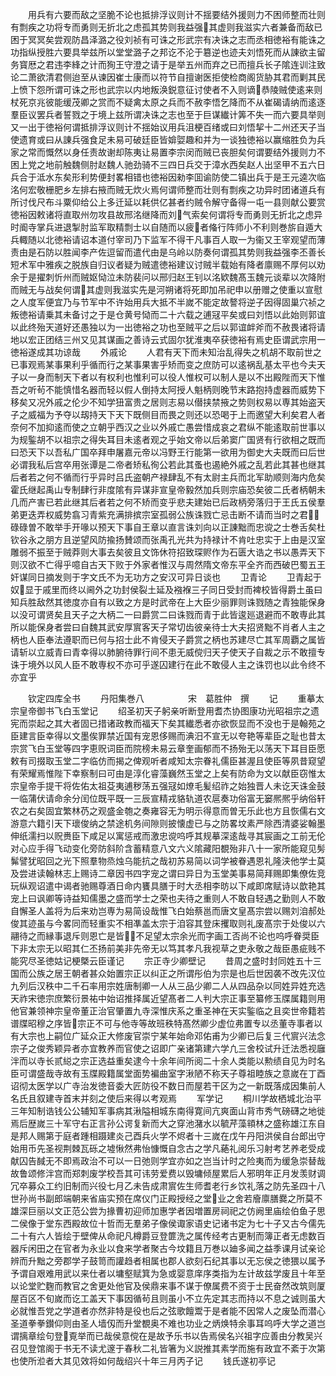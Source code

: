 <!-- { "loadSidebar": true } -->
　　用兵有六要而敌之坚脆不论也抵排浮议则计不揺要结外援则力不困师整而壮则有剽疾之功将专而勇则无折北之虑孤其势则我益强其虚则我滋实六者兼备而敌已困于冥冥矣尝观防昌泽潞之役刘祯有可诛之形武宗有决诛之志而丞相徳裕有能诛之功指纵授胜六要具举兹所以堂堂潞子之邦讫不沦于簒逆也迹夫刘悟死而从諌欲主留务寳厯之君违李綘之计而狥王守澄之请于是举五州而弃之已而擅兵长子隂连训注致论二萧欲清君侧迨至从谏因崔士康而以符节自擅谢医拒使检商阁货胁其君而剿其民上愤下怨所谓可诛之形也武宗以内地叛涣鋭意征讨使者不入则谪恭陵贼使逺来则杖死京兆彼能缓茂卿之赏而不疑禽太原之兵而不赦李悟乞降而不从崔碣请纳而逺逐羣臣议罢兵者誓戮之于境上兹所谓决诛之志也至于巨谋纎计筭不失一而六要具举则又一出于徳裕何谓抵排浮议则计不揺始议用兵沮梗百绪或曰刘悟挈十二州还天子当使遗育或曰从諌兵强食足未易可破廷臣皆媕娿趣和并为一谈独徳裕以赢缩胜负为兵家之常而慨然以身任责故谢却陈夷让易置李宗闵而贼已丧胆矣何谓要结外援则力不困上党之地前触魏侧肘赵魏人驰劲骑不三四日兵交于漳水西矣赵人出坚甲不五六日兵合于泜水东矣形利势便封畧相错也徳裕因勑李囬谕防使二镇出兵于是王元逵次临洺何宏敬栅肥乡左排右掖而贼无炊火焉何谓师整而壮则有剽疾之功异时团诸道兵有所讨伐尺布斗粟仰给公上多迁延以耗供亿甚者约贼令解守备得一屯一县则献公要赏徳裕因敕诸将直取州勿攻县故邢洺继降而刘气索矣何谓将专而勇则无折北之虑异时阍寺掌兵进退掣肘监军取精剽士以自随而以疲者偹行阵师小不利则巻旂自遁大兵輙随以北徳裕请诏本道付宰司乃下监军不得干凡事百人取一为衞又王宰观望而薄责由是石防以胜闻李产佐逗留而遣代由是乌岭以防奏何谓孤其势则我益强李丕善长短术军中雅疾之脱族自归议者疑为贼遣徳裕建议讨贼半载始有降者廪赐不厚何以劝余于是擢刺忻州而贼妪恸泣未防裴问以邢归赵王钊以洺欵魏髙玉魏元谈辈以次降附而贼无与战矣何谓其虚则我滋实先是河朔诸将死即加吊祀申以册赠之使重以宣慰之人度军便宜乃与节军中不许始用兵大抵不半嵗不能定故謷将逆子因得固巢穴祯之叛徳裕请乗其未备讨之于是仓黄号恸而二十六载之逋冦平矣或曰刘悟以此始则郭谊以此终殆天道好还愚独以为一出徳裕之功也至贼平之后以郭谊衅斧而不赦畏诸将请地以宏正团结三州又见其谋画之善诗云式固尔犹淮夷卒获徳裕有焉史臣谓武宗用一徳裕遂成其功谅哉
　　外戚论
　　人君有天下而未知治乱得失之机胡不取前世之已事观焉某事果利乎循而行之某事果害乎矫而变之庶防可以逺祸乱基太平也今夫天子以一身而制天下者以有权利也惟利可以役人惟权可以制人是以不出殿陛而天下惟吾之听茍不能慎惜名器而轻以假人倒持太阿授人魁柄则晚节末路抱持虚器而威势下移矣又况外戚之伦少不知学狃富贵之居则志易以僣挟禁掖之势则权易以専其始盗天子之威福为予夺以刼持天下天下既侧目而畏之则还以恐喝于上而邀望大利矣君人者奈何不加抑逺而使之立朝乎西汉之业以外戚亡愚尝惜成哀之君纵不能逺取前世事以为规鍳胡不以祖宗之得失耳目未逺者观之乎始文帝以后弟窦广国贤有行欲相之既而曰恐天下以吾私广国卒拜申屠嘉元帝以冯野王行能第一欲用为御史大夫既而曰后世必谓我私后宫卒用张谭是二帝者矫私徇公若此其蚤也遏絶外戚之乱若此其甚也继其后者若之何不循而行乎异时吕氏盗朝产禄肆乱不有太尉主兵而北军助顺则海内危矣霍氏继起禹山专制肆行非度隂有异谋非宣皇帝毅然加兵则宗庙恐矣彼二氏者柄朝未几而产害已若此继其后者若之何不矫而变乎悲夫建始已后政柄旁落归于王氏五侯羣弟更迭弄权威势翕习青紫充满排摈宗室孤弱公族诛戮亡忌击断不请而当时之君碌碌曽不敢举手开喙以预天下事自王章以直言诛刘向以正諌黜而忠谠之士巻舌矣杜钦谷永之朋方且逆望风防揄扬賛颂而张禹孔光共为持禄计不肯吐忠实于上由是汉室雕弱不振至于贼莽则大事去矣彼且文饰休符招致琛赆作为石匮大诰之书以愚弄天下则汉欲不亡得乎噫自古天下败于外家者惟汉与周然隋文帝东平全齐而西破巴蜀五王奸谋同日摘发则于字文氏不为无功方之安汉可异日谈也
　　卫青论
　　卫青起于奴显于戚里而终以阃外之功封侯裂土延及襁褓三子同日受封而裨校皆得爵土虽曰知兵胜敌然其徳度亦自有以致之方是时武帝在上大臣少丽罪则诛戮随之青独能保身以没可谓贤矣且天子之大柄二一曰爵赏二曰诛戮而青于此皆逡廵退避而不敢専此其所以能保身者尝曰自魏其武安厚賔客天子常切齿彼亲待士大夫招贤黜不肖者人主之柄也人臣奉法遵职而已何与招士此不肯侵天子爵赏之柄也苏建尽亡其军周覇之属皆请斩以立威青曰青幸得以肺腑待罪行间不患无威傥归天子使天子自裁之示不敢擅专诛于境外以风人臣不敢専权不亦可乎遂囚建行在此不敢侵人主之诛罚也以此令终不亦宜乎













　　钦定四库全书
　　丹阳集巻八　　　　　宋　葛胜仲　撰
　　记
　　重摹太宗皇帝御书飞白玉堂记
　　绍圣初天子躬亲听断登用耆杰协图康功光昭祖宗之遗宪而崇起之其大者固已措诸政教而福天下矣其纎悉者亦欲恢显而不没也于是翰苑之臣建言臣幸得以文墨俟罪禁近国有宠恩侈赐而淟汨不宣无以夸艳等辈臣之耻也昔太宗赏飞白玉堂等四字恵贶词臣而院榜未易云章奎画郁而不扬殆无以荡天下耳目臣愿敕有司掇取玉堂二字临仿而揭之俾观听者咸知太宗眷礼儒臣甚渥且使臣等夙昔窥望有荣耀焉惟陛下幸察制曰可由是淳化睿藻巍然玉堂之上矣有防命为文以献臣窃惟太宗皇帝手提干将佐佑太祖芟夷逋秽荡五强冦如燎毛髪绍祚之始独晋人未讫天诛金鼓一临蒲伏请命余分闰位既平既一三辰宣精戎貉轨道农扈奏功俗富无窭熈熈乎纳俗轩农之右矣固宜繁林芿之观盛金匏之奏雍容无为明示得意而曽无乐此也方且恢儒右文游意六籍引天下瓌俊纳之禁途机务间隙则披懐虚已与之防畧坟素严除西清婆娑翰墨伸纸濡扫以贶赉臣下咸足以寓惩戒而激忠谠呜呼其规摹深逺哉寻其宸画之工前无伦对心应手得飞动变化旁防斜阶含蓄精意八文六义隂藏阳覩殆非八十一家所能窥见髣髴譬犹昭回之光下照羣物烝烛乌能抗之哉初苏易简以词学被眷遇恩礼隆浃他学士莫及尝进读翰林志上赐诗二章因书四字宠之谓曰异日为玉堂美事易简拜赐即集僚佐竞玩纵观诏遣中谒者驰赐尊酒日命内饔具膳于时大丞相李昉以下咸即席赋诗以歆艳其宠上曰讽卿等诗益知儒墨之盛而学士之荣也夫待之重则人不敢自轻遇之勤则人不敢自懈圣人盖将为后来劝岂専为易简设哉惟飞白始蔡邕而唐文皇髙宗尝以赐刘洎郝处俊其迹虽与今畧同而轻重实不相凖盖太宗于洎容其登床攫取则礼废髙宗于处俊以六翮待之而縁事退斥则恩亡是皆不足望太宗余光而字画工否尚不论也呜呼眷奨臣下非太宗无以昭其仁丕扬前美非先帝无以笃其孝凡我视草之吏永敬之哉臣愚疵贱不能究尽圣徳姑记梗槩云臣谨记
　　宗正寺少卿壁记
　　昔周之盛时封同姓五十三国而公族之居王朝者甚众始置宗正以纠正之所谓彤伯为宗是也后世因袭不改先汉位九列后汉秩中二千石率用宗姓唐制卿一人从三品少卿二人从四品杂以同姓异姓充选天祚宋徳宗庶繁衍景祐中始诏推择属近望髙者二人判大宗正事至纂修玉牒属籍则用他官兼领神宗皇帝董正治官肇置九寺深惟庆系之重圣神在天实鍳临之且奕世帝籍若谱牒昭穆之序皆宗正不可与他寺等故班秩特髙然卿少虚位弗置专以丞董寺事者以有大宗也上嗣位广延众正大修废官崇宁某年始命邓佑甫为少卿已后复三代賔兴法念宗子之俊秀颖异者亦宜教养而官使之诏即广亲诸第建六学凢三舍校试升迁法悉视廱泮而以寺长贰縂之宗正选益重矣逮今十余年间所阅二十余人类能以勲绩自见为时名臣可谓盛哉寺故有玉牒殿籍属堂面势褊曲室字湫陋不称天子尊祖睦族之意嵗在丁酉诏彻太医学以广寺治发徳音委大匠防役不数日而屋若干区为之一新既落成因集前人名氏且叙建寺首末并刻之使后来得以考观焉
　　军学记
　　桐川学故栖城北治平三年知制诰钱公公辅知军事病其湫隘相城东南得寛间亢爽面山背市秀气磅礴之地徙焉后歴嵗三十军守右正言孙公谔复新而大之穿池潴水以毓芹藻頖林之盛称雄江东自是邦人赐第于庭者踵相蹑建炎己酉兵火学不烬者十三嵗在戊午丹阳洪侯自台郎出守始用币先圣视荆棘瓦砾之墟愀然弗怡慷慨自念古之学凡蕝礼阅乐习射考艺养老受成献囚告馘无不即焉政治不可以一日弛则学宜亦如之岂当计时之险夷而为缓急崇替哉故鲁颂修泮宫而郑刺废学校吾其可讳劳爱费以毁墉倾屋累后人邪明年正月发羡财调冗卒募众工约旧制而兴役七月乙未告成肃賔佐生师耆老行乡饮礼落之防先圣四十八世孙尚书副郎端朝来省庙实预在席仪门正殿授经之堂业之舍若廥廪膳爨之所莫不雄深巨丽以文正范公尝为掾曹初迎师加惠学者因増置房祠祀之仿阙里庙绘伯鱼子思二侯像于堂东西殿故位十哲而无羣弟子像侯诹家语史记诸书定为七十子又古今儒先二十有六人皆绘于壁俾从命祀凡樽爵豆登篚洗之属传经考古更制而簿正者无虑数百器斥闲田之在官者为永业以食来学者聚古今坟籍且万巻以廸多闻之益季课月试亲论辨而升黜之旁郡学子鼓笥而讙趋者相属也郡人欲刻石纪其事以无忘侯之徳猥以属予予谓自艰难用武以来仕者以墉壑赋箕为急或婴意庠序类指为左计故兹学废且十年至以论堂贮麴而教官之舍更处他官及侯鼎来事不谋于僚属费不资于士民奋然改筑则厦屋百区不旬嵗而讫工盖天下事因循茍且则虽小不立先定其志而持以不息之诚则虽大必就惟吾党之学道者亦然非特是役也后之弦歌饘鬻于是者能不因常人之废坠而潜心圣道拳拳鑚仰则由圣人墙仭而升堂覩奥不难也功业之炳焕特余事耳呜呼大学之道岂谓摛章绘句登覔举而已哉侯意傥在是故予乐书以告焉侯名兴祖字应善由分教吴兴召见登馆阁于书无不读尤邃于春秋二礼皆箸为义説推其素学而施有政宜不紊于次第也使所涖者大其见效将如何哉绍兴十年三月丙子记
　　钱氏遂初亭记
